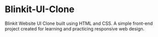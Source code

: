 # Blinkit-UI-Clone
Blinkit Website UI Clone built using HTML and CSS. A simple front-end project created for learning and practicing responsive web design.
